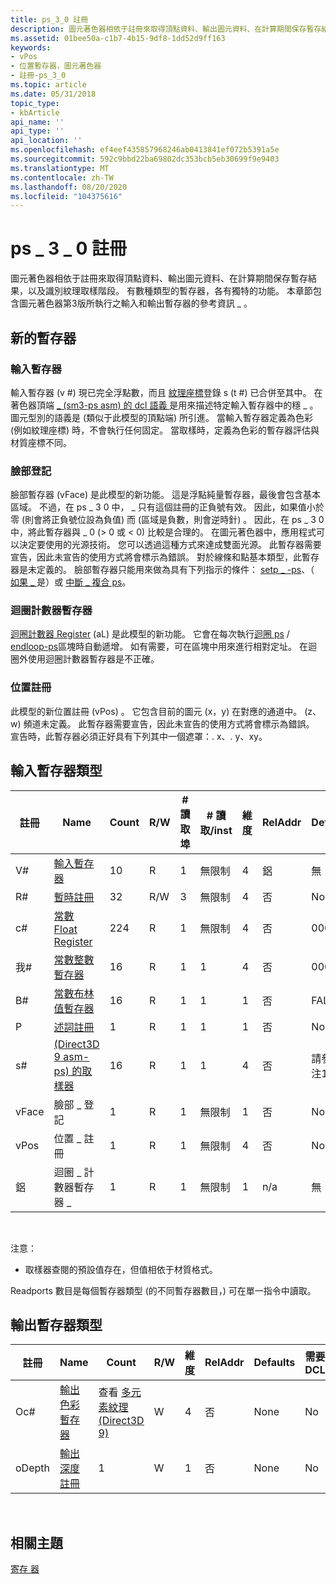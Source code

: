 ```yaml
---
title: ps_3_0 註冊
description: 圖元著色器相依于註冊來取得頂點資料、輸出圖元資料、在計算期間保存暫存結果，以及識別紋理取樣階段。
ms.assetid: 01bee50a-c1b7-4b15-9df8-1dd52d9ff163
keywords:
- vPos
- 位置暫存器，圖元著色器
- 註冊-ps_3_0
ms.topic: article
ms.date: 05/31/2018
topic_type:
- kbArticle
api_name: ''
api_type: ''
api_location: ''
ms.openlocfilehash: ef4eef435857968246ab0413841ef072b5391a5e
ms.sourcegitcommit: 592c9bbd22ba69802dc353bcb5eb30699f9e9403
ms.translationtype: MT
ms.contentlocale: zh-TW
ms.lasthandoff: 08/20/2020
ms.locfileid: "104375616"
---
```

# <a name="ps_3_0-registers"></a>ps \_ 3 \_ 0 註冊

圖元著色器相依于註冊來取得頂點資料、輸出圖元資料、在計算期間保存暫存結果，以及識別紋理取樣階段。 有數種類型的暫存器，各有獨特的功能。 本章節包含圖元著色器第3版所執行之輸入和輸出暫存器的參考資訊 \_ 。

## <a name="new-registers"></a>新的暫存器

### <a name="input-register"></a>輸入暫存器

輸入暫存器 (v \#) 現已完全浮點數，而且 [紋理座標](dx9-graphics-reference-asm-ps-registers-texture-coordinate.md)登錄 s (t \#) 已合併至其中。 在著色器頂端 [ \_ (sm3-ps asm) 的 dcl 語義 ](dcl-usage---ps.md) 是用來描述特定輸入暫存器中的穩 \_ 。 圖元型別的語義是 (類似于此模型的頂點端) 所引進。 當輸入暫存器定義為色彩 (例如紋理座標) 時，不會執行任何固定。 當取樣時，定義為色彩的暫存器評估與材質座標不同。

### <a name="face-register"></a>臉部登記

臉部暫存器 (vFace) 是此模型的新功能。 這是浮點純量暫存器，最後會包含基本區域。 不過，在 ps \_ 3 0 中， \_ 只有這個註冊的正負號有效。 因此，如果值小於零 (則會將正負號位設為負值) 而 (區域是負數，則會逆時針) 。 因此，在 ps \_ 3 0 中，將此暫存器與 \_ 0 (> 0 或 < 0) 比較是合理的。 在圖元著色器中，應用程式可以決定要使用的光源技術。 您可以透過這種方式來達成雙面光源。 此暫存器需要宣告，因此未宣告的使用方式將會標示為錯誤。 對於線條和點基本類型，此暫存器是未定義的。 臉部暫存器只能用來做為具有下列指示的條件： [setp \_ -ps](setp-comp---ps.md)、（ [如果 \_ ](if-comp---ps.md)是）或 [中斷 \_ 複合 ps](break-comp---ps.md)。

### <a name="loop-counter-register"></a>迴圈計數器暫存器

[迴圈計數器 Register](dx9-graphics-reference-asm-ps-registers-loop-counter.md) (aL) 是此模型的新功能。 它會在每次執行[迴圈 ps](loop---ps.md) / [endloop-ps](endloop---ps.md)區塊時自動遞增。 如有需要，可在區塊中用來進行相對定址。 在迴圈外使用迴圈計數器暫存器是不正確。

### <a name="position-register"></a>位置註冊

此模型的新位置註冊 (vPos) 。 它包含目前的圖元 (x，y) 在對應的通道中。  (z、w) 頻道未定義。 此暫存器需要宣告，因此未宣告的使用方式將會標示為錯誤。 宣告時，此暫存器必須正好具有下列其中一個遮罩：. x、. y、xy。

## <a name="input-register-types"></a>輸入暫存器類型



| 註冊 | Name                                                                                      | Count | R/W | \# 讀取埠 | \# 讀取/inst | 維度 | RelAddr | Defaults   | 需要 DCL |
|----------|-------------------------------------------------------------------------------------------|-------|-----|---------------|---------------|-----------|---------|------------|--------------|
| V\#      | [輸入暫存器](dx9-graphics-reference-asm-ps-registers-input-color.md)                 | 10    | R   | 1             | 無限制     | 4         | 鋁      | 無       | Yes          |
| R\#      | [暫時註冊](dx9-graphics-reference-asm-ps-registers-temporary.md)               | 32    | R/W | 3             | 無限制     | 4         | 否      | None       | No           |
| c\#      | [常數 Float Register](dx9-graphics-reference-asm-ps-registers-constant-float.md)     | 224   | R   | 1             | 無限制     | 4         | 否      | 0000       | No           |
| 我\#      | [常數整數暫存器](dx9-graphics-reference-asm-ps-registers-constant-integer.md) | 16    | R   | 1             | 1             | 4         | 否      | 0000       | No           |
| B\#      | [常數布林值暫存器](dx9-graphics-reference-asm-ps-registers-constant-boolean.md) | 16    | R   | 1             | 1             | 1         | 否      | FALSE      | No           |
| P       | [述詞註冊](dx9-graphics-reference-asm-ps-registers-predicate.md)               | 1     | R   | 1             | 1             | 1         | 否      | None       | No           |
| s\#      | [ (Direct3D 9 asm-ps) 的取樣器 ](dx9-graphics-reference-asm-ps-registers-sampler.md)        | 16    | R   | 1             | 1             | 4         | 否      | 請參閱附注1 | Yes          |
| vFace    | 臉部 \_ 登記                                                                            | 1     | R   | 1             | 無限制     | 1         | 否      | None       | Yes          |
| vPos     | 位置 \_ 註冊                                                                        | 1     | R   | 1             | 無限制     | 4         | 否      | None       | Yes          |
| 鋁       | 迴圈 \_ 計數器暫存器 \_                                                                   | 1     | R   | 1             | 無限制     | 1         | n/a     | 無       | No           |



 

注意：

-   取樣器查閱的預設值存在，但值相依于材質格式。

Readports 數目是每個暫存器類型 (的不同暫存器數目，) 可在單一指令中讀取。

## <a name="output-register-types"></a>輸出暫存器類型



| 註冊 | Name                                                                              | Count                                                                             | R/W | 維度 | RelAddr | Defaults | 需要 DCL |
|----------|-----------------------------------------------------------------------------------|-----------------------------------------------------------------------------------|-----|-----------|---------|----------|--------------|
| Oc#     | [輸出色彩暫存器](dx9-graphics-reference-asm-ps-registers-output-color.md) | 查看 [多元素紋理 (Direct3D 9) ](/windows/desktop/direct3d9/multiple-element-textures) | W   | 4         | 否      | None     | No           |
| oDepth   | [輸出深度註冊](dx9-graphics-reference-asm-ps-registers-output-depth.md) | 1                                                                                 | W   | 1         | 否      | None     | No           |



 

## <a name="related-topics"></a>相關主題

<dl> <dt>

[寄存 器](dx9-graphics-reference-asm-ps-registers.md)
</dt> </dl>

 

 